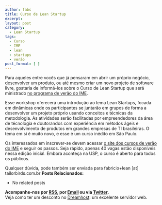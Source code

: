 ```yaml
---
author: fabs
title: Curso de Lean Startup
excerpt:
layout: post
category:
  - Lean Startup
tags:
  - Curso
  - IME
  - lean
  - startups
  - verão
post_format: [ ]
---
```

Para aqueles entre vocês que já pensaram em abrir um próprio negócio, desenvolver um produto, ou até mesmo criar um novo projeto de software livre, gostaria de informá-los sobre o Curso de Lean Startup que será ministrado [no programa de verão do IME][1]. 

Esse workshop oferecerá uma introdução ao tema Lean Startups, focada em dinâmicas onde os participantes se juntarão em grupos de forma a desenvolver um projeto próprio usando conceitos e técnicas da metodologia. As atividades serão facilitadas por empreendedores da área de técnologia e doutorandos com experiência em métodos ágeis e desenvolvimento de produtos em grandes empresas de TI brasileiras. O tema em si é muito novo, e esse é um curso inédito em São Paulo.

Os interessados em inscrever-se devem acessar [o site dos cursos de verão do IME][2] e seguir os passos. Seja rápido, apenas 40 vagas estão disponíveis nessa edição inicial. Embora aconteça na USP, o curso é aberto para todos os públicos.

Qualquer dúvida, pode também ser enviada para fabricio+lean [at] tailorbirds.com.br 
**Posts Relacionados:** 
*   No related posts









**Acompanhe-nos por [ RSS][4], por [Email][5] ou via [Twitter][6].**  
Veja como ter um desconto no [Dreamhost][7]: um excelente servidor web.

 [1]: http://www.ime.usp.br/verao/index.php?secao=difusao&anoID=1#B.22
 [2]: http://www.ime.usp.br/verao/index.php?secao=horario
 [3]: https://twitter.com/share
 [4]: http://feeds.feedburner.com/VidaGeek
 [5]: http://feedburner.google.com/fb/a/mailverify?uri=VidaGeek&loc=pt_BR
 [6]: http://twitter.com/blogvidageek
 [7]: http://vidageek.net/dreamhost/
